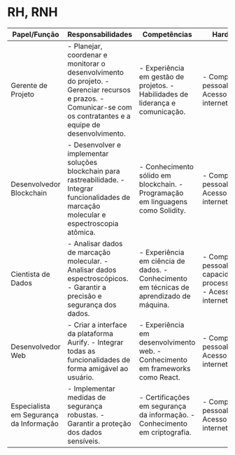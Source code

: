 # RH, RNH

| Papel/Função                            | Responsabilidades                                            | Competências                                                 | Hardware                                                     | Software                                                     |
| --------------------------------------- | ------------------------------------------------------------ | ------------------------------------------------------------ | ------------------------------------------------------------ | ------------------------------------------------------------ |
| Gerente de Projeto                      | - Planejar, coordenar e monitorar o desenvolvimento do projeto. - Gerenciar recursos e prazos. - Comunicar-se com os contratantes e a equipe de desenvolvimento. | - Experiência em gestão de projetos. - Habilidades de liderança e comunicação. | - Computador pessoal - Acesso à internet                     | - Microsoft Project - Trello - Ferramentas de comunicação (Slack, Zoom) |
| Desenvolvedor Blockchain                | - Desenvolver e implementar soluções blockchain para rastreabilidade. - Integrar funcionalidades de marcação molecular e espectroscopia atômica. | - Conhecimento sólido em blockchain. - Programação em linguagens como Solidity. | - Computador pessoal - Acesso à internet                     | - Solidity, Javascript                                       |
| Cientista de Dados                      | - Analisar dados de marcação molecular. - Analisar dados espectroscópicos. - Garantir a precisão e segurança dos dados. | - Experiência em ciência de dados. - Conhecimento em técnicas de aprendizado de máquina. | - Computador pessoal com capacidade de processamento. - Acesso à internet | - Python - Jupyter Notebook - Bibliotecas de ciência de dados (pandas, scikit-learn) |
| Desenvolvedor Web                       | - Criar a interface da plataforma Aurify. - Integrar todas as funcionalidades de forma amigável ao usuário. | - Experiência em desenvolvimento web. - Conhecimento em frameworks como React. | - Computador pessoal - Acesso à internet                     | - HTML, CSS, JavaScript - React - Ferramentas de controle de versão (Git) |
| Especialista em Segurança da Informação | - Implementar medidas de segurança robustas. - Garantir a proteção dos dados sensíveis. | - Certificações em segurança da informação. - Conhecimento em criptografia. | - Computador pessoal - Acesso à internet                     | - Firewall - VPN - Ferramentas de análise de vulnerabilidade |
